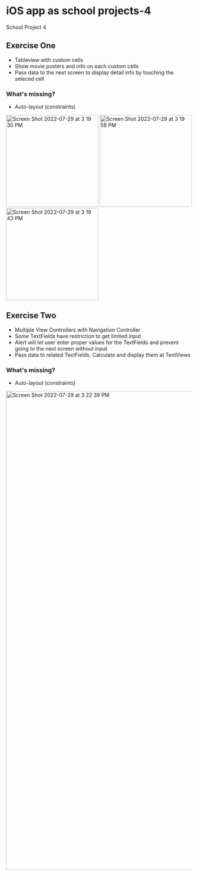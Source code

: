 # iOS app as school projects-4
 School Project 4
## Exercise One
- Tableview with custom cells
- Show movie posters and info on each custom cells
- Pass data to the next screen to display detail info by touching the seleced cell
### What's missing?
- Auto-layout (constraints)

<img width="250" alt="Screen Shot 2022-07-29 at 3 19 30 PM" src="https://user-images.githubusercontent.com/37741042/181830817-0e1bcb47-a50c-4467-b17f-c030151dea6f.png">
<img width="250" alt="Screen Shot 2022-07-29 at 3 19 58 PM" src="https://user-images.githubusercontent.com/37741042/181830842-d3ec7f61-b3bc-4859-852c-59a27fd81140.png">
<img width="250" alt="Screen Shot 2022-07-29 at 3 19 43 PM" src="https://user-images.githubusercontent.com/37741042/181830867-a67d12b6-efac-4330-8147-d614aeb33db9.png">



## Exercise Two
- Multiple View Controllers with Navigation Controller
- Some TextFields have restriction to get limited input
- Alert will let user enter proper values for the TextFields and prevent going to the next screen without input
- Pass data to related TextFields. Calculate and display them at TextViews

### What's missing?
- Auto-layout (constraints)

<img width="1300" alt="Screen Shot 2022-07-29 at 3 22 39 PM" src="https://user-images.githubusercontent.com/37741042/181830021-e7306305-4c74-486f-9e40-52359215b3f4.png">


